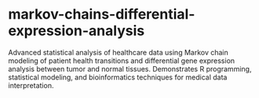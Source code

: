 # markov-chains-differential-expression-analysis
Advanced statistical analysis of healthcare data using Markov chain modeling of patient health transitions and differential gene expression analysis between tumor and normal tissues. Demonstrates R programming, statistical modeling, and bioinformatics techniques for medical data interpretation.
